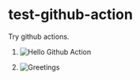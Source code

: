 # test-github-action

Try github actions.


1. ![Hello Github Action](https://github.com/nevstop/test-github-action/workflows/Hello%20Github%20Action/badge.svg)

2. ![Greetings](https://github.com/nevstop/test-github-action/workflows/Greetings/badge.svg)
